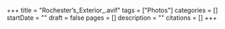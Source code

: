 +++
title = "Rochester’s_Exterior_.avif"
tags = ["Photos"]
categories = []
startDate = ""
draft = false
pages = []
description = ""
citations = []
+++
